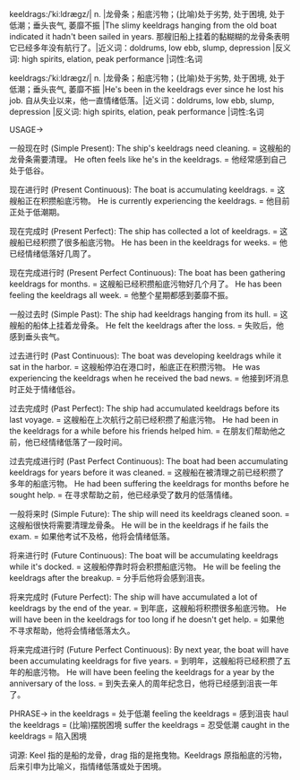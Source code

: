keeldrags:/ˈkiːldræɡz/| n. |龙骨条；船底污物；(比喻)处于劣势, 处于困境, 处于低潮；垂头丧气, 萎靡不振 |The slimy keeldrags hanging from the old boat indicated it hadn't been sailed in years. 那艘旧船上挂着的黏糊糊的龙骨条表明它已经多年没有航行了。|近义词：doldrums, low ebb, slump, depression |反义词: high spirits, elation, peak performance |词性:名词

keeldrags:/ˈkiːldræɡz/| n. |龙骨条；船底污物；(比喻)处于劣势, 处于困境, 处于低潮；垂头丧气, 萎靡不振 |He's been in the keeldrags ever since he lost his job. 自从失业以来，他一直情绪低落。|近义词：doldrums, low ebb, slump, depression |反义词: high spirits, elation, peak performance |词性:名词


USAGE->

一般现在时 (Simple Present):
The ship's keeldrags need cleaning. = 这艘船的龙骨条需要清理。
He often feels like he's in the keeldrags. = 他经常感到自己处于低谷。

现在进行时 (Present Continuous):
The boat is accumulating keeldrags. = 这艘船正在积攒船底污物。
He is currently experiencing the keeldrags. = 他目前正处于低潮期。

现在完成时 (Present Perfect):
The ship has collected a lot of keeldrags. = 这艘船已经积攒了很多船底污物。
He has been in the keeldrags for weeks. = 他已经情绪低落好几周了。

现在完成进行时 (Present Perfect Continuous):
The boat has been gathering keeldrags for months. = 这艘船已经积攒船底污物好几个月了。
He has been feeling the keeldrags all week. = 他整个星期都感到萎靡不振。

一般过去时 (Simple Past):
The ship had keeldrags hanging from its hull. = 这艘船的船体上挂着龙骨条。
He felt the keeldrags after the loss. = 失败后，他感到垂头丧气。

过去进行时 (Past Continuous):
The boat was developing keeldrags while it sat in the harbor. = 这艘船停泊在港口时，船底正在积攒污物。
He was experiencing the keeldrags when he received the bad news. = 他接到坏消息时正处于情绪低谷。

过去完成时 (Past Perfect):
The ship had accumulated keeldrags before its last voyage. = 这艘船在上次航行之前已经积攒了船底污物。
He had been in the keeldrags for a while before his friends helped him. = 在朋友们帮助他之前，他已经情绪低落了一段时间。


过去完成进行时 (Past Perfect Continuous):
The boat had been accumulating keeldrags for years before it was cleaned.  = 这艘船在被清理之前已经积攒了多年的船底污物。
He had been suffering the keeldrags for months before he sought help. = 在寻求帮助之前，他已经承受了数月的低落情绪。


一般将来时 (Simple Future):
The ship will need its keeldrags cleaned soon. = 这艘船很快将需要清理龙骨条。
He will be in the keeldrags if he fails the exam. = 如果他考试不及格，他将会情绪低落。


将来进行时 (Future Continuous):
The boat will be accumulating keeldrags while it's docked. = 这艘船停靠时将会积攒船底污物。
He will be feeling the keeldrags after the breakup. = 分手后他将会感到沮丧。


将来完成时 (Future Perfect):
The ship will have accumulated a lot of keeldrags by the end of the year. = 到年底，这艘船将积攒很多船底污物。
He will have been in the keeldrags for too long if he doesn't get help. = 如果他不寻求帮助，他将会情绪低落太久。


将来完成进行时 (Future Perfect Continuous):
By next year, the boat will have been accumulating keeldrags for five years. = 到明年，这艘船将已经积攒了五年的船底污物。
He will have been feeling the keeldrags for a year by the anniversary of the loss. = 到失去亲人的周年纪念日，他将已经感到沮丧一年了。



PHRASE->
in the keeldrags = 处于低潮
feeling the keeldrags = 感到沮丧
haul the keeldrags = (比喻)摆脱困境
suffer the keeldrags = 忍受低潮
caught in the keeldrags = 陷入困境


词源:  Keel 指的是船的龙骨，drag 指的是拖曳物。Keeldrags 原指船底的污物，后来引申为比喻义，指情绪低落或处于困境。
